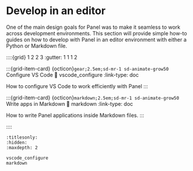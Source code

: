 # Develop in an editor

One of the main design goals for Panel was to make it seamless to work across development environments. This section will provide simple how-to guides on how to develop with Panel in an editor environment with either a Python or Markdown file.

::::{grid} 1 2 2 3
:gutter: 1 1 1 2

:::{grid-item-card} {octicon}`gear;2.5em;sd-mr-1 sd-animate-grow50` Configure VS Code
:link: vscode_configure
:link-type: doc

How to configure VS Code to work efficiently with Panel
:::

:::{grid-item-card} {octicon}`markdown;2.5em;sd-mr-1 sd-animate-grow50` Write apps in Markdown
:link: markdown
:link-type: doc

How to write Panel applications inside Markdown files.
:::

::::

```{toctree}
:titlesonly:
:hidden:
:maxdepth: 2

vscode_configure
markdown
```
